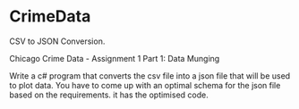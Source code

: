 # CrimeData
CSV to JSON Conversion. 


Chicago Crime Data - Assignment 1 Part 1: Data Munging

Write a c# program that converts the csv file into a json file that will be used to plot data. You have to come up with an optimal schema for the json file based on the requirements.
it has the optimised code.
